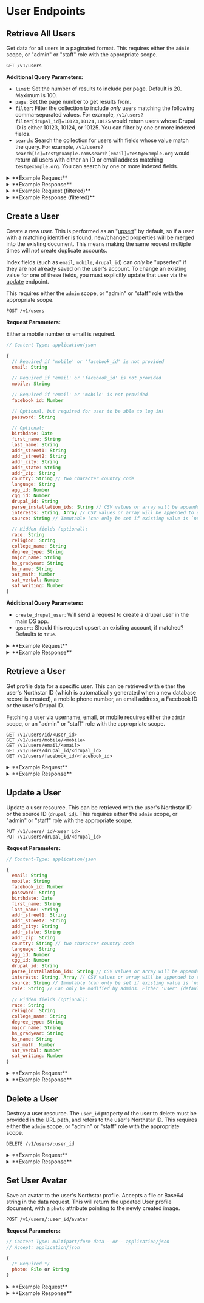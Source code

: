 # User Endpoints
## Retrieve All Users
Get data for all users in a paginated format. This requires either the `admin` scope, or "admin" or "staff" role with the appropriate scope.


```
GET /v1/users
```

**Additional Query Parameters:**

- `limit`: Set the number of results to include per page. Default is 20. Maximum is 100.
- `page`: Set the page number to get results from.
- `filter`: Filter the collection to include _only_ users matching the following comma-separated values. For example, `/v1/users?filter[drupal_id]=10123,10124,10125` would return users whose Drupal ID is either 10123, 10124, or 10125. You can filter by one or more indexed fields.
- `search`: Search the collection for users with fields whose value match the query. For example, `/v1/users?search[id]=test@example.com&search[email]=test@example.org` would return all users with either an ID or email address matching `test@example.org`. You can search by one or more indexed fields.

<details>
<summary>**Example Request**</summary>
```sh
curl -X GET \
  -H "Authorization: ${ACCESS_TOKEN}" \
  https://northstar.dosomething.org/v1/users?limit=15&page=1
```
</details>

<details>
<summary>**Example Response**</summary>

```js
// 200 OK

{
    "data": [
        {
            "id": "5480c950bffebc651c8b456f",
            "email": "test@dosomething.org",
            // ...the rest of the user data...
        },
        // etc...
    ],
    "meta": {
        "pagination": [
            "total": 65,
            "count": 20,
            "per_page": 15,
            "current_page": 1,
            "total_pages": 5,
            "links": {            
                "next": "https://northstar.dosomething.org/v1/users?page=2",
            }
        ]
    }
}
```

</details>

<details>
<summary>**Example Request (filtered)**</summary>

```sh
curl -X GET \
  -H "Authorization: ${ACCESS_TOKEN}" \
  https://northstar.dosomething.org/v1/users?filter[drupal_id]=10010
```

</details>

<details>
<summary>**Example Response (filtered)**</summary>

```js
// 200 OK

{
    "data": [
        {
            "id": "5480c950bffebc651c8b456f",
            "drupal_id": "10010",
            // ...the rest of the user data...
        }
    ],
    "meta": {
        "pagination": [
            "total": 1,
            "count": 1,
            "per_page": 20,
            "current_page": 1,
            "total_pages": 1,
            "links": {}
        ]
    }
}
```

</details>

## Create a User
Create a new user. This is performed as an "[upsert](https://docs.mongodb.org/v2.6/reference/glossary/#term-upsert)" by default,
so if a user with a matching identifier is found, new/changed properties will be merged into the existing document. This means
making the same request multiple times will _not_ create duplicate accounts.

Index fields (such as `email`, `mobile`, `drupal_id`) can _only_ be "upserted" if they are not already saved on the user's
account. To change an existing value for one of these fields, you must explicitly update that user via the
[update](#update-a-user) endpoint.

This requires either the `admin` scope, or "admin" or "staff" role with the appropriate scope.

```
POST /v1/users
```

**Request Parameters:**

Either a mobile number or email is required.
```js
// Content-Type: application/json

{
  // Required if 'mobile' or 'facebook_id' is not provided
  email: String

  // Required if 'email' or 'facebook_id' is not provided
  mobile: String

  // Required if 'email' or 'mobile' is not provided
  facebook_id: Number

  // Optional, but required for user to be able to log in!
  password: String

  // Optional:
  birthdate: Date
  first_name: String
  last_name: String
  addr_street1: String
  addr_street2: String
  addr_city: String
  addr_state: String
  addr_zip: String
  country: String // two character country code
  language: String
  agg_id: Number
  cgg_id: Number
  drupal_id: String
  parse_installation_ids: String // CSV values or array will be appended to existing interests
  interests: String, Array // CSV values or array will be appended to existing interests
  source: String // Immutable (can only be set if existing value is `null`)

  // Hidden fields (optional):
  race: String
  religion: String
  college_name: String
  degree_type: String
  major_name: String
  hs_gradyear: String
  hs_name: String
  sat_math: Number
  sat_verbal: Number
  sat_writing: Number
}
```

**Additional Query Parameters:**

- `create_drupal_user`: Will send a request to create a drupal user in the main DS app.
- `upsert`: Should this request upsert an existing account, if matched? Defaults to `true`.

<details>
<summary>**Example Request**</summary>

```sh
curl -X POST \
  -H "Authorization: ${ACCESS_TOKEN}" \
  -H "Content-Type: application/json" \
  -H "Accept: application/json" \
  -d '{"email": "test@example.com", "password": "test123", "birthdate": "10/29/1990", "first_name": "test_fname", "interests": "hockeys,kickballs"}' \
  https://northstar.dosomething.org/v1/users?create_drupal_user=1
```

</details>

<details>
<summary>**Example Response**</summary>

```js
// 200 Okay (or) 201 Created

{
    "data": {
        "id": "555b9225bffebc31068b4567",
        "_id": "555b9225bffebc31068b4567",
        "email": "test",
        "birthdate": "10/29/1990",
        "first_name": "test_fname",
        "interests": [
            "hockeys",
            "kickballs"
        ],
        "role": "user",
        "updated_at": "2016-02-25T19:33:24+0000",
        "created_at": "2016-02-25T18:33:24+0000"
    }
}
```

</details>

## Retrieve a User
Get profile data for a specific user. This can be retrieved with either the user's Northstar ID (which is automatically
generated when a new database record is created), a mobile phone number, an email address, a Facebook ID or the user's Drupal ID.

Fetching a user via username, email, or mobile requires either the `admin` scope, or an "admin" or "staff" role with the appropriate scope.

```
GET /v1/users/id/<user_id>
GET /v1/users/mobile/<mobile>
GET /v1/users/email/<email>
GET /v1/users/drupal_id/<drupal_id>
GET /v1/users/facebook_id/<facebook_id>
```

<details>
<summary>**Example Request**</summary>
```sh
curl -X GET \
  -H "Authorization: ${ACCESS_TOKEN}" \
  -H "Accept: application/json"
  https://northstar.dosomething.org/v1/users/mobile/5555555555
```
</details>

<details>
<summary>**Example Response**</summary>

```js
// 200 OK

{
    "data": {
        "_id": "5430e850dt8hbc541c37tt3d",
        "id": "5430e850dt8hbc541c37tt3d",
        "email": "test@example.com",
        "mobile": "5555555555",
        "facebook_id": "10101010101010101",
        "drupal_id": "123456",
        "addr_street1": "123",
        "addr_street2": "456",
        "addr_city": "Paris",
        "addr_state": "Florida",
        "addr_zip": "555555",
        "country": "US",
        "birthdate": "12/17/91",
        "first_name": "First",
        "last_name": "Last",
        "role": "user",
        "updated_at": "2016-02-25T19:33:24+0000",
        "created_at": "2016-02-25T19:33:24+0000"
    }
}
```

</details>

## Update a User
Update a user resource. This can be retrieved with the user's Northstar ID or the source ID (`drupal_id`). This requires either the `admin` scope, or "admin" or "staff" role with the appropriate scope.

```
PUT /v1/users/_id/<user_id>
PUT /v1/users/drupal_id/<drupal_id>
```

**Request Parameters:**

```js
// Content-Type: application/json

{
  email: String
  mobile: String
  facebook_id: Number
  password: String
  birthdate: Date
  first_name: String
  last_name: String
  addr_street1: String
  addr_street2: String
  addr_city: String
  addr_state: String
  addr_zip: String
  country: String // two character country code
  language: String
  agg_id: Number
  cgg_id: Number
  drupal_id: String
  parse_installation_ids: String // CSV values or array will be appended to existing interests
  interests: String, Array // CSV values or array will be appended to existing interests
  source: String // Immutable (can only be set if existing value is `null`)
  role: String // Can only be modified by admins. Either 'user' (default), 'staff', or 'admin'.

  // Hidden fields (optional):
  race: String
  religion: String
  college_name: String
  degree_type: String
  major_name: String
  hs_gradyear: String
  hs_name: String
  sat_math: Number
  sat_verbal: Number
  sat_writing: Number
}
```

<details>
<summary>**Example Request**</summary>

```sh
curl -X PUT \
  -H "Authorization: ${ACCESS_TOKEN}" \
  -d '{"first_name": "New First name"}' \
  https://northstar.dosomething.org/v1/_id/5430e850dt8hbc541c37tt3d
```

</details>

<details>
<summary>**Example Response**</summary>

```js
// 200 Okay

{
    "data": {
        "id": "5430e850dt8hbc541c37tt3d",
        "first_name": "New First Name",
        // the rest of the profile...
    }
}
```

</details>

## Delete a User
Destroy a user resource. The `user_id` property of the user to delete must be provided in the URL path, and refers to the user's Northstar ID. This requires either the `admin` scope, or "admin" or "staff" role with the appropriate scope.

```
DELETE /v1/users/:user_id
```

<details>
<summary>**Example Request**</summary>

```sh
curl -X DELETE \
  -H "Authorization: ${ACCESS_TOKEN}" \
  https://northstar.dosomething.org/v1/users/555b9ca8bffebc30068b456e
```

</details>

<details>
<summary>**Example Response**</summary>

```js
// 200 OK

{
    "success": {
        "code": 200,
        "message": "No Content."
    }
}
```

</details>

## Set User Avatar
Save an avatar to the user's Northstar profile. Accepts a file or Base64 string in the data request. This will return
the updated User profile document, with a `photo` attribute pointing to the newly created image.

```
POST /v1/users/:user_id/avatar
```

**Request Parameters:**
```js
// Content-Type: multipart/form-data --or-- application/json
// Accept: application/json

{
  /* Required */
  photo: File or String
}
```

<details>
<summary>**Example Request**</summary>

```sh
curl -X POST \
  -H "Authorization: ${ACCESS_TOKEN}" \
  -H "Content-Type: multipart-form-data: \
  -H "Accept: application/json" \
  -d '{"photo": "profile_pic.jpeg"}' \
  https://northstar.dosomething.org/v1/users/{id}/avatar
```

</details>

<details>
<summary>**Example Response**</summary>

```js
// 200 OK

{
    "data": {
        "id": "5430e850dt8hbc541c37tt3d",
        "photo": "https://avatar.dosomething.org/uploads/avatars/55566327bffebc0b3e8b45a5-1456498835.jpeg"
        // the rest of the user object...
        "updated_at": "2016-02-25T18:33:25+0000"
    }
}
```

</details>
